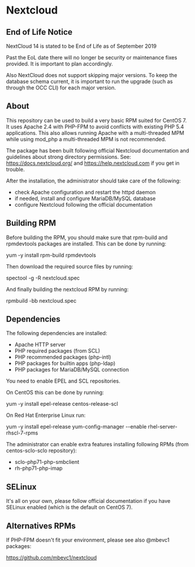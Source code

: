 Nextcloud
=========


End of Life Notice
------------------
NextCloud 14 is stated to be End of Life as of September 2019

Past the EoL date there will no longer be security or maintenance fixes
provided.  It is important to plan accordingly.

Also NextCloud does not support skipping major versions.  To keep the
database schema current, it is important to run the upgrade (such as 
through the OCC CLI) for each major version.


About
-----

This repository can be used to build a very basic RPM suited for CentOS 7.
It uses Apache 2.4 with PHP-FPM to avoid conflicts with existing 
PHP 5.4 applications.  This also allows running Apache with a 
multi-threaded MPM while using mod_php a multi-threaded MPM is 
not recommended.

The package has been built following official Nextcloud documentation and
guidelines about strong directory permissions. See: https://docs.nextcloud.org/
and https://help.nextcloud.com if you get in trouble.

After the installation, the administrator should take care of the following:

* check Apache configuration and restart the httpd daemon
* if needed, install and configure MariaDB/MySQL database
* configure Nextcloud following the official documentation


Building RPM
------------

Before building the RPM, you should make sure that rpm-build and
rpmdevtools packages are installed.  This can be done by running:

  yum -y install rpm-build rpmdevtools

Then download the required source files by running:

  spectool -g -R nextcloud.spec

And finally building the nextcloud RPM by running:

  rpmbuild -bb nextcloud.spec


Dependencies
------------

The following dependencies are installed:

* Apache HTTP server
* PHP required packages (from SCL)
* PHP recommended packages (php-intl)
* PHP packages for builtin apps (php-ldap)
* PHP packages for MariaDB/MySQL connection

You need to enable EPEL and SCL repositories.

On CentOS this can be done by running:

  yum -y install epel-release centos-release-scl

On Red Hat Enterprise Linux run:

  yum -y install epel-release
  yum-config-manager --enable rhel-server-rhscl-7-rpms

The administrator can enable extra features installing following RPMs 
(from centos-sclo-sclo repository):

* sclo-php71-php-smbclient
* rh-php71-php-imap


SELinux
-------

It's all on your own, please follow official documentation if you have 
SELinux enabled (which is the default on CentOS 7).


Alternatives RPMs
-----------------

If PHP-FPM doesn't fit your environment, please see also @mbevc1 packages:

https://github.com/mbevc1/nextcloud

